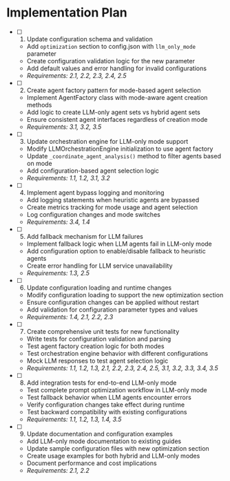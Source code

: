 # Implementation Plan

- [ ] 1. Update configuration schema and validation
  - Add `optimization` section to config.json with `llm_only_mode` parameter
  - Create configuration validation logic for the new parameter
  - Add default values and error handling for invalid configurations
  - _Requirements: 2.1, 2.2, 2.3, 2.4, 2.5_

- [ ] 2. Create agent factory pattern for mode-based agent selection
  - Implement AgentFactory class with mode-aware agent creation methods
  - Add logic to create LLM-only agent sets vs hybrid agent sets
  - Ensure consistent agent interfaces regardless of creation mode
  - _Requirements: 3.1, 3.2, 3.5_

- [ ] 3. Update orchestration engine for LLM-only mode support
  - Modify LLMOrchestrationEngine initialization to use agent factory
  - Update `_coordinate_agent_analysis()` method to filter agents based on mode
  - Add configuration-based agent selection logic
  - _Requirements: 1.1, 1.2, 3.1, 3.2_

- [ ] 4. Implement agent bypass logging and monitoring
  - Add logging statements when heuristic agents are bypassed
  - Create metrics tracking for mode usage and agent selection
  - Log configuration changes and mode switches
  - _Requirements: 3.4, 1.4_

- [ ] 5. Add fallback mechanism for LLM failures
  - Implement fallback logic when LLM agents fail in LLM-only mode
  - Add configuration option to enable/disable fallback to heuristic agents
  - Create error handling for LLM service unavailability
  - _Requirements: 1.3, 2.5_

- [ ] 6. Update configuration loading and runtime changes
  - Modify configuration loading to support the new optimization section
  - Ensure configuration changes can be applied without restart
  - Add validation for configuration parameter types and values
  - _Requirements: 1.4, 2.1, 2.2, 2.3_

- [ ] 7. Create comprehensive unit tests for new functionality
  - Write tests for configuration validation and parsing
  - Test agent factory creation logic for both modes
  - Test orchestration engine behavior with different configurations
  - Mock LLM responses to test agent selection logic
  - _Requirements: 1.1, 1.2, 1.3, 2.1, 2.2, 2.3, 2.4, 2.5, 3.1, 3.2, 3.3, 3.4, 3.5_

- [ ] 8. Add integration tests for end-to-end LLM-only mode
  - Test complete prompt optimization workflow in LLM-only mode
  - Test fallback behavior when LLM agents encounter errors
  - Verify configuration changes take effect during runtime
  - Test backward compatibility with existing configurations
  - _Requirements: 1.1, 1.2, 1.3, 1.4, 3.5_

- [ ] 9. Update documentation and configuration examples
  - Add LLM-only mode documentation to existing guides
  - Update sample configuration files with new optimization section
  - Create usage examples for both hybrid and LLM-only modes
  - Document performance and cost implications
  - _Requirements: 2.1, 2.2_